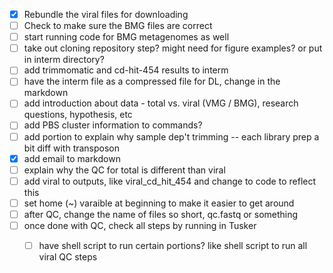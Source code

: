 - [x] Rebundle the viral files for downloading
- [ ] Check to make sure the BMG files are correct
- [ ] start running code for BMG metagenomes as well
- [ ] take out cloning repository step? might need for figure examples? or put in interm directory?
- [ ] add trimmomatic and cd-hit-454 results to interm
- [ ] have the interm file as a compressed file for DL, change in the markdown
- [ ] add introduction about data - total vs. viral (VMG / BMG), research questions, hypothesis, etc
- [ ] add PBS cluster information to commands?
- [ ] add portion to explain why sample dep't trimming -- each library prep a bit diff with transposon
- [x] add email to markdown
- [ ] explain why the QC for total is different than viral
- [ ] add viral to outputs, like viral_cd_hit_454 and change to code to reflect this
- [ ] set home (~) varaible at beginning to make it easier to get around
- [ ] after QC, change the name of files so short, qc.fastq or something
- [ ] once done with QC, check all steps by running in Tusker
    - [ ] have shell script to run certain portions? like shell script to run all viral QC steps

